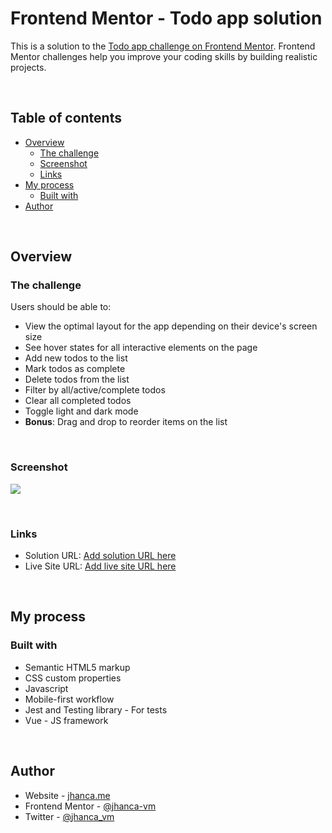 # Frontend Mentor - Todo app solution

This is a solution to the [Todo app challenge on Frontend Mentor](https://www.frontendmentor.io/challenges/todo-app-Su1_KokOW). Frontend Mentor challenges help you improve your coding skills by building realistic projects.

<br>

## Table of contents

- [Overview](#overview)
  - [The challenge](#the-challenge)
  - [Screenshot](#screenshot)
  - [Links](#links)
- [My process](#my-process)
  - [Built with](#built-with)
- [Author](#author)

<br>

## Overview

### The challenge

Users should be able to:

- View the optimal layout for the app depending on their device's screen size
- See hover states for all interactive elements on the page
- Add new todos to the list
- Mark todos as complete
- Delete todos from the list
- Filter by all/active/complete todos
- Clear all completed todos
- Toggle light and dark mode
- **Bonus**: Drag and drop to reorder items on the list

<br>

### Screenshot

![](https://res.cloudinary.com/dz209s6jk/image/upload/v1606414077/Challenges/llcq9eiv3ney5tkxgdtu.jpg)

<br>

### Links

- Solution URL: [Add solution URL here](https://your-solution-url.com)
- Live Site URL: [Add live site URL here](https://your-live-site-url.com)

<br>

## My process

### Built with

- Semantic HTML5 markup
- CSS custom properties
- Javascript
- Mobile-first workflow
- Jest and Testing library - For tests
- Vue - JS framework

<br>

## Author

- Website - [jhanca.me](https://jhanca.me)
- Frontend Mentor - [@jhanca-vm](https://www.frontendmentor.io/profile/jhanca-vm)
- Twitter - [@jhanca_vm](https://twitter.com/jhanca_vm)
